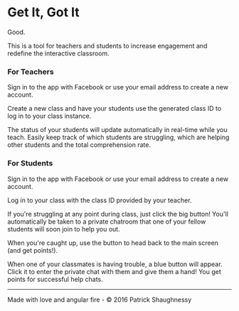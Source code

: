 # Get It, Got It

Good.

This is a tool for teachers and students to increase engagement and redefine the interactive classroom.


### For Teachers

Sign in to the app with Facebook or use your email address to create a new account.

Create a new class and have your students use the generated class ID to log in to your class instance.

The status of your students will update automatically in real-time while you teach. Easily keep track of which students are struggling, which are helping other students and the total comprehension rate.


### For Students

Sign in to the app with Facebook or use your email address to create a new account.

Log in to your class with the class ID provided by your teacher.

If you're struggling at any point during class, just click the big button! You'll automatically be taken to a private chatroom that one of your fellow students will soon join to help you out.

When you're caught up, use the button to head back to the main screen (and get points!).

When one of your classmates is having trouble, a blue button will appear. Click it to enter the private chat with them and give them a hand! You get points for successful help chats.

---

Made with love and angular fire - &copy; 2016 Patrick Shaughnessy

